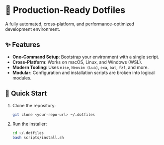 # 🚀 Production-Ready Dotfiles

A fully automated, cross-platform, and performance-optimized development environment.

## ✨ Features

- **One-Command Setup**: Bootstrap your environment with a single script.
- **Cross-Platform**: Works on macOS, Linux, and Windows (WSL).
- **Modern Tooling**: Uses `mise`, `Neovim (Lua)`, `exa`, `bat`, `fzf`, and more.
- **Modular**: Configuration and installation scripts are broken into logical modules.

## 🚀 Quick Start

1.  Clone the repository:
    ```bash
    git clone <your-repo-url> ~/.dotfiles
    ```

2.  Run the installer:
    ```bash
    cd ~/.dotfiles
    bash scripts/install.sh
    ```
